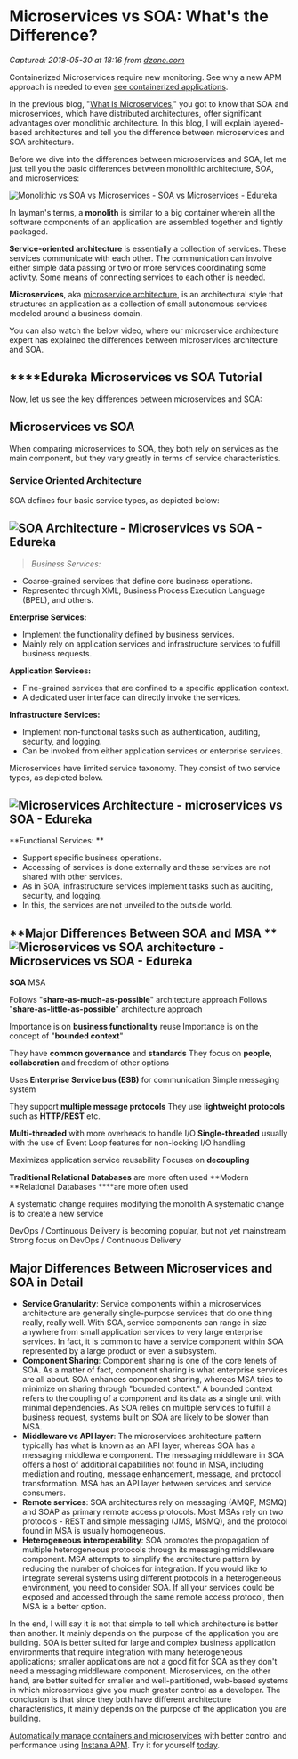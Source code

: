# Microservices vs SOA: What's the Difference?

_Captured: 2018-05-30 at 18:16 from [dzone.com](https://dzone.com/articles/microservices-vs-soa-whats-the-difference?edition=376338&utm_source=Weekly%20Digest&utm_medium=email&utm_campaign=Weekly%20Digest%202018-05-30)_

Containerized Microservices require new monitoring. See why a new APM approach is needed to even [see containerized applications](https://dzone.com/go?i=279427&u=https%3A%2F%2Fwww.instana.com%2Flibrary%2Febook-application-monitoring-in-containerized-world%2F%3Futm_source%3DdZone%26utm_medium%3Dpre_post_article_text_ad%26utm_campaign%3Dcontainer_apm_ebook%26utm_content%3Deverything_changed).

In the previous blog, "[What Is Microservices](https://www.edureka.co/blog/what-is-microservices/)," you got to know that SOA and microservices, which have distributed architectures, offer significant advantages over monolithic architecture. In this blog, I will explain layered-based architectures and tell you the difference between microservices and SOA architecture.

Before we dive into the differences between microservices and SOA, let me just tell you the basic differences between monolithic architecture, SOA, and microservices:

![Monolithic vs SOA vs Microservices - SOA vs Microservices - Edureka](https://d1jnx9ba8s6j9r.cloudfront.net/blog/wp-content/uploads/2018/03/2-5.png)

In layman's terms, a **monolith** is similar to a big container wherein all the software components of an application are assembled together and tightly packaged.

**Service-oriented architecture** is essentially a collection of services. These services communicate with each other. The communication can involve either simple data passing or two or more services coordinating some activity. Some means of connecting services to each other is needed.

**Microservices**, aka [microservice architecture](https://www.edureka.co/blog/microservice-architecture/), is an architectural style that structures an application as a collection of small autonomous services modeled around a business domain.

You can also watch the below video, where our microservice architecture expert has explained the differences between microservices architecture and SOA.

## ****Edureka **Microservices vs SOA Tutorial**

Now, let us see the key differences between microservices and SOA:

## **Microservices vs SOA**

When comparing microservices to SOA, they both rely on services as the main component, but they vary greatly in terms of service characteristics.

### **Service Oriented Architecture**

SOA defines four basic service types, as depicted below:

## ![SOA Architecture - Microservices vs SOA - Edureka](https://d1jnx9ba8s6j9r.cloudfront.net/blog/wp-content/uploads/2018/03/2-5-1.png)

> _Business Services:_

  * Coarse-grained services that define core business operations.
  * Represented through XML, Business Process Execution Language (BPEL), and others.

**Enterprise Services:**

  * Implement the functionality defined by business services.
  * Mainly rely on application services and infrastructure services to fulfill business requests.

**Application Services:**

  * Fine-grained services that are confined to a specific application context.
  * A dedicated user interface can directly invoke the services.

**Infrastructure Services:**

  * Implement non-functional tasks such as authentication, auditing, security, and logging.
  * Can be invoked from either application services or enterprise services.

Microservices have limited service taxonomy. They consist of two service types, as depicted below.

## ![Microservices Architecture - microservices vs SOA - Edureka](https://d1jnx9ba8s6j9r.cloudfront.net/blog/wp-content/uploads/2018/03/2-1-768x624.png)

**Functional Services: **

  * Support specific business operations.
  * Accessing of services is done externally and these services are not shared with other services.
  * As in SOA, infrastructure services implement tasks such as auditing, security, and logging.
  * In this, the services are not unveiled to the outside world.

## **Major Differences Between SOA and MSA **![Microservices vs SOA architecture - Microservices vs SOA - Edureka](https://d1jnx9ba8s6j9r.cloudfront.net/blog/wp-content/uploads/2018/03/Asset-25-1.png)

**SOA**
MSA

Follows "**share-as-much-as-possible**" architecture approach
Follows "**share-as-little-as-possible**" architecture approach

Importance is on **business functionality** reuse
Importance is on the concept of "**bounded context**"

They have **common governance** and **standards**
They focus on **people, collaboration** and freedom of other options

Uses **Enterprise Service bus (ESB)** for communication
Simple messaging system

They support **multiple message protocols**
They use **lightweight protocols** such as **HTTP/REST** etc.

**Multi-threaded** with more overheads to handle I/O
**Single-threaded** usually with the use of Event Loop features for non-locking I/O handling

Maximizes application service reusability
Focuses on **decoupling**

**Traditional Relational Databases** are more often used
**Modern **Relational Databases ****are more often used

A systematic change requires modifying the monolith
A systematic change is to create a new service

DevOps / Continuous Delivery is becoming popular, but not yet mainstream
Strong focus on DevOps / Continuous Delivery

## Major Differences Between Microservices and SOA in Detail

  * **Service Granularity**: Service components within a microservices architecture are generally single-purpose services that do one thing really, really well. With SOA, service components can range in size anywhere from small application services to very large enterprise services. In fact, it is common to have a service component within SOA represented by a large product or even a subsystem.
  * **Component Sharing**: Component sharing is one of the core tenets of SOA. As a matter of fact, component sharing is what enterprise services are all about. SOA enhances component sharing, whereas MSA tries to minimize on sharing through "bounded context." A bounded context refers to the coupling of a component and its data as a single unit with minimal dependencies. As SOA relies on multiple services to fulfill a business request, systems built on SOA are likely to be slower than MSA.
  * **Middleware vs API layer**: The microservices architecture pattern typically has what is known as an API layer, whereas SOA has a messaging middleware component. The messaging middleware in SOA offers a host of additional capabilities not found in MSA, including mediation and routing, message enhancement, message, and protocol transformation. MSA has an API layer between services and service consumers.
  * **Remote services**: SOA architectures rely on messaging (AMQP, MSMQ) and SOAP as primary remote access protocols. Most MSAs rely on two protocols - REST and simple messaging (JMS, MSMQ), and the protocol found in MSA is usually homogeneous.
  * **Heterogeneous interoperability**: SOA promotes the propagation of multiple heterogeneous protocols through its messaging middleware component. MSA attempts to simplify the architecture pattern by reducing the number of choices for integration. If you would like to integrate several systems using different protocols in a heterogeneous environment, you need to consider SOA. If all your services could be exposed and accessed through the same remote access protocol, then MSA is a better option.

In the end, I will say it is not that simple to tell which architecture is better than another. It mainly depends on the purpose of the application you are building. SOA is better suited for large and complex business application environments that require integration with many heterogeneous applications; smaller applications are not a good fit for SOA as they don't need a messaging middleware component. Microservices, on the other hand, are better suited for smaller and well-partitioned, web-based systems in which microservices give you much greater control as a developer. The conclusion is that since they both have different architecture characteristics, it mainly depends on the purpose of the application you are building.

[Automatically manage containers and microservices](https://dzone.com/go?i=290421&u=https%3A%2F%2Fwww.instana.com%2Ftrial%3Futm_source%3DdZone%26utm_medium%3Dpre_post_article_text_ad%26utm_campaign%3Dinstana_trial%26utm_content%3Dgot_cloud_get_instana) with better control and performance using [Instana APM](https://dzone.com/go?i=290421&u=https%3A%2F%2Fwww.instana.com%2Ftrial%3Futm_source%3DdZone%26utm_medium%3Dpre_post_article_text_ad%26utm_campaign%3Dinstana_trial%26utm_content%3Dgot_cloud_get_instana). Try it for yourself [today](https://dzone.com/go?i=290421&u=https%3A%2F%2Fwww.instana.com%2Ftrial%3Futm_source%3DdZone%26utm_medium%3Dpre_post_article_text_ad%26utm_campaign%3Dinstana_trial%26utm_content%3Dgot_cloud_get_instana).
